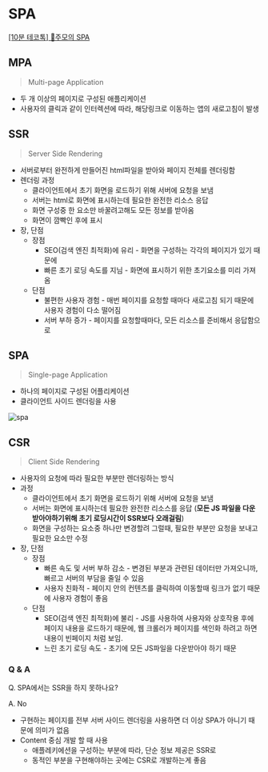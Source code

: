 # SPA

[[10분 테코톡] 🍻주모의 SPA](https://www.youtube.com/watch?v=vM_zQLnlyKw)


## MPA

> Multi-page Application
> 
- 두 개 이상의 페이지로 구성된 애플리케이션
- 사용자의 클릭과 같이 인터렉션에 따라, 해당링크로 이동하는 앱의 새로고침이 발생

## SSR

> Server Side Rendering
> 
- 서버로부터 완전하게 만들어진 html파일을 받아와 페이지 전체를 렌더링함
- 렌더링 과정
    - 클라이언트에서 초기 화면을 로드하기 위해 서버에 요청을 보냄
    - 서버는 html로 화면에 표시하는데 필요한 완전한 리소스 응답
    - 화면 구성중 한 요소만 바꿀려고해도 모든 정보를 받아옴
    - 화면이 깜빡인 후에 표시
- 장, 단점
    - 장점
        - SEO(검색 엔진 최적화)에 유리 - 화면을 구성하는 각각의 페이지가 있기 때문에
        - 빠른 초기 로딩 속도를 지님 - 화면에 표시하기 위한 초기요소를 미리 가져옴
    - 단점
        - 불편한 사용자 경험 - 매번 페이지를 요청할 때마다 새로고침 되기 때문에 사용자 경험이 다소 떨어짐
        - 서버 부하 증가 - 페이지를 요청할때마다, 모든 리소스를 준비해서 응답함으로

## SPA

> Single-page Application
> 
- 하나의 페이지로 구성된 어플리케이션
- 클라이언트 사이드 렌더링을 사용

![spa](https://user-images.githubusercontent.com/83770790/175954659-b822cd90-dd78-4563-9ece-1ceba76bfbb5.png)

## CSR

> Client Side Rendering
> 
- 사용자의 요청에 따라 필요한 부분만 렌더링하는 방식
- 과정
    - 클라이언트에서 초기 화면을 로드하기 위해 서버에 요청을 보냄
    - 서버는 화면에 표시하는데 필요한 완전한 리소스를 응답 (**모든 JS 파일을 다운받아야하기위해 초기 로딩시간이 SSR보다 오래걸림**)
    - 화면을 구성하는 요소중 하나만 변경할려 그럴때, 필요한 부분만 요청을 보내고 필요한 요소만 수정
- 장, 단점
    - 장점
        - 빠른 속도 및 서버 부하 감소 - 변경된 부분과 관련된 데이터만 가져오니까, 빠르고 서버의 부담을 줄일 수 있음
        - 사용자 친화적 - 페이지 안의 컨텐츠를 클릭하여 이동할때 링크가 없기 때문에 사용자 경험이 좋음
    - 단점
        - SEO(검색 엔진 최적화)에 불리 - JS를 사용하여 사용자와 상호작용 후에 페이지 내용을 로드하기 때문에, 웹 크롤러가 페이지를 색인화 하려고 하면 내용이 빈페이지 처럼 보임.
        - 느린 초기 로딩 속도 - 초기에 모든 JS파일을 다운받아야 하기 때문

### Q & A

Q. SPA에서는 SSR을 하지 못하나요?

A. No

- 구현하는 페이지를 전부 서버 사이드 렌더링을 사용하면 더 이상 SPA가 아니기 때문에 의미가 없음
- Content 중심 개발 할 때 사용
    - 애플레키에션을 구성하는 부분에 따라, 단순 정보 제공은 SSR로
    - 동적인 부분을 구현해야하는 곳에는 CSR로 개발하는게 좋음
